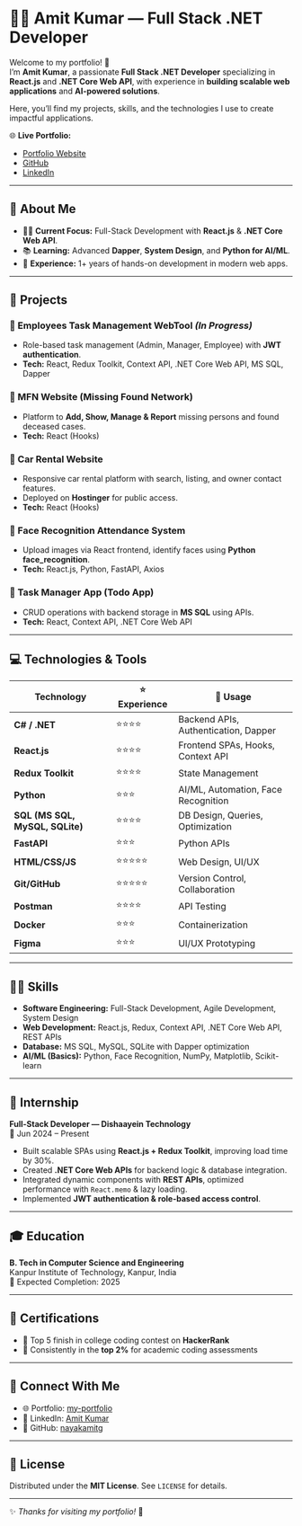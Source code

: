 # 👨‍💻 Amit Kumar — Full Stack .NET Developer  

Welcome to my portfolio! 🚀  
I’m **Amit Kumar**, a passionate **Full Stack .NET Developer** specializing in **React.js** and **.NET Core Web API**, with experience in **building scalable web applications** and **AI-powered solutions**.  

Here, you’ll find my projects, skills, and the technologies I use to create impactful applications.  

🌐 **Live Portfolio:**  
- [Portfolio Website](https://my-portfolio-nine-ruddy-cmb6wltj2i.vercel.app/)  
- [GitHub](https://github.com/nayakamitg)  
- [LinkedIn](https://www.linkedin.com/in/amit-kumar37)  

---

## 📖 About Me  

- 🧑‍💻 **Current Focus:** Full-Stack Development with **React.js** & **.NET Core Web API**.  
- 📚 **Learning:** Advanced **Dapper**, **System Design**, and **Python for AI/ML**.  
- 🎯 **Experience:** 1+ years of hands-on development in modern web apps.  

---

## 🚀 Projects  

### 🔹 Employees Task Management WebTool *(In Progress)*  
- Role-based task management (Admin, Manager, Employee) with **JWT authentication**.  
- **Tech:** React, Redux Toolkit, Context API, .NET Core Web API, MS SQL, Dapper  

### 🔹 MFN Website (Missing Found Network)  
- Platform to **Add, Show, Manage & Report** missing persons and found deceased cases.  
- **Tech:** React (Hooks)  

### 🔹 Car Rental Website  
- Responsive car rental platform with search, listing, and owner contact features.  
- Deployed on **Hostinger** for public access.  
- **Tech:** React (Hooks)  

### 🔹 Face Recognition Attendance System  
- Upload images via React frontend, identify faces using **Python face_recognition**.  
- **Tech:** React.js, Python, FastAPI, Axios  

### 🔹 Task Manager App (Todo App)  
- CRUD operations with backend storage in **MS SQL** using APIs.  
- **Tech:** React, Context API, .NET Core Web API  

---

## 💻 Technologies & Tools  

| Technology      | ⭐ Experience | 🔧 Usage                               |
|-----------------|--------------|----------------------------------------|
| **C# / .NET**   | ⭐⭐⭐⭐         | Backend APIs, Authentication, Dapper   |
| **React.js**    | ⭐⭐⭐⭐         | Frontend SPAs, Hooks, Context API      |
| **Redux Toolkit** | ⭐⭐⭐⭐       | State Management                       |
| **Python**      | ⭐⭐⭐          | AI/ML, Automation, Face Recognition    |
| **SQL (MS SQL, MySQL, SQLite)** | ⭐⭐⭐⭐ | DB Design, Queries, Optimization |
| **FastAPI**     | ⭐⭐⭐          | Python APIs                            |
| **HTML/CSS/JS** | ⭐⭐⭐⭐⭐        | Web Design, UI/UX                      |
| **Git/GitHub**  | ⭐⭐⭐⭐⭐        | Version Control, Collaboration         |
| **Postman**     | ⭐⭐⭐⭐         | API Testing                            |
| **Docker**      | ⭐⭐⭐          | Containerization                       |
| **Figma**       | ⭐⭐⭐          | UI/UX Prototyping                      |

---

## 🧑‍💻 Skills  

- **Software Engineering:** Full-Stack Development, Agile Development, System Design  
- **Web Development:** React.js, Redux, Context API, .NET Core Web API, REST APIs  
- **Database:** MS SQL, MySQL, SQLite with Dapper optimization  
- **AI/ML (Basics):** Python, Face Recognition, NumPy, Matplotlib, Scikit-learn  

---

## 💼 Internship  

**Full-Stack Developer — Dishaayein Technology**  
📅 Jun 2024 – Present  

- Built scalable SPAs using **React.js + Redux Toolkit**, improving load time by 30%.  
- Created **.NET Core Web APIs** for backend logic & database integration.  
- Integrated dynamic components with **REST APIs**, optimized performance with `React.memo` & lazy loading.  
- Implemented **JWT authentication & role-based access control**.  

---

## 🎓 Education  

**B. Tech in Computer Science and Engineering**  
Kanpur Institute of Technology, Kanpur, India  
📅 Expected Completion: 2025  

---

## 📜 Certifications  

- 🏅 Top 5 finish in college coding contest on **HackerRank**  
- 🎯 Consistently in the **top 2%** for academic coding assessments  

---

## 💬 Connect With Me  

- 🌐 Portfolio: [my-portfolio](https://my-portfolio-nine-ruddy-cmb6wltj2i.vercel.app/)  
- 💼 LinkedIn: [Amit Kumar](https://www.linkedin.com/in/amit-kumar37)  
- 🐙 GitHub: [nayakamitg](https://github.com/nayakamitg)  

---

## 📂 License  

Distributed under the **MIT License**. See `LICENSE` for details.  

---

✨ *Thanks for visiting my portfolio!* 🚀  
